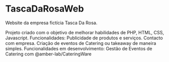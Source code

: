 # TascaDaRosaWeb
Website da empresa fictícia Tasca Da Rosa.

Projeto criado com o objetivo de melhorar habilidades de PHP, HTML, CSS, Javascript.
Funcionalidades:
  Publicidade de produtos e serviços.
  Contacto com empresa.
  Criação de eventos de Catering ou takeaway de maneira simples.
Funcionalidades em desenvolvimento:
  Gestão de Eventos de Catering com @amber-lab/CateringWare
